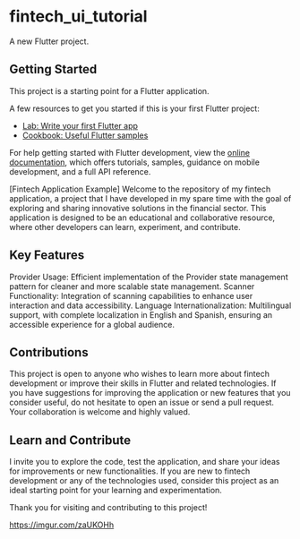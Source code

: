 # fintech_ui_tutorial

A new Flutter project.

## Getting Started

This project is a starting point for a Flutter application.

A few resources to get you started if this is your first Flutter project:

- [Lab: Write your first Flutter app](https://docs.flutter.dev/get-started/codelab)
- [Cookbook: Useful Flutter samples](https://docs.flutter.dev/cookbook)

For help getting started with Flutter development, view the
[online documentation](https://docs.flutter.dev/), which offers tutorials,
samples, guidance on mobile development, and a full API reference.


[Fintech Application Example]
Welcome to the repository of my fintech application, a project that I have developed in my spare time with the goal of exploring and sharing innovative solutions in the financial sector. This application is designed to be an educational and collaborative resource, where other developers can learn, experiment, and contribute.

## Key Features
Provider Usage: Efficient implementation of the Provider state management pattern for cleaner and more scalable state management.
Scanner Functionality: Integration of scanning capabilities to enhance user interaction and data accessibility.
Language Internationalization: Multilingual support, with complete localization in English and Spanish, ensuring an accessible experience for a global audience.
## Contributions
This project is open to anyone who wishes to learn more about fintech development or improve their skills in Flutter and related technologies. If you have suggestions for improving the application or new features that you consider useful, do not hesitate to open an issue or send a pull request. Your collaboration is welcome and highly valued.

## Learn and Contribute
I invite you to explore the code, test the application, and share your ideas for improvements or new functionalities. If you are new to fintech development or any of the technologies used, consider this project as an ideal starting point for your learning and experimentation.

Thank you for visiting and contributing to this project!

https://imgur.com/zaUKOHh
